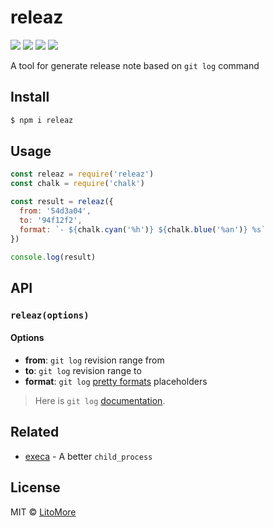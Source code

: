 # releaz

[![](https://img.shields.io/travis/LitoMore/releaz/master.svg)](https://travis-ci.org/LitoMore/releaz)
[![](https://img.shields.io/npm/v/releaz.svg)](https://www.npmjs.com/package/releaz)
[![](https://img.shields.io/npm/l/releaz.svg)](https://github.com/LitoMore/releaz/blob/master/LICENSE)
[![](https://img.shields.io/badge/code_style-XO-5ed9c7.svg)](https://github.com/xojs/xo)

A tool for generate release note based on `git log` command

## Install

```bash
$ npm i releaz
```

## Usage

```javascript
const releaz = require('releaz')
const chalk = require('chalk')

const result = releaz({
  from: '54d3a04',
  to: '94f12f2',
  format: `- ${chalk.cyan('%h')} ${chalk.blue('%an')} %s`
})

console.log(result)
```

## API

### `releaz(options)`

#### Options

- **from**: `git log` revision range from
- **to**: `git log` revision range to
- **format**: `git log` [pretty formats](https://git-scm.com/docs/git-log#_pretty_formats) placeholders

> Here is `git log` [documentation](https://git-scm.com/docs/git-log).

## Related

- [execa](https://github.com/sindresorhus/execa) - A better `child_process`

## License

MIT © [LitoMore](https://github.com/LitoMore)
